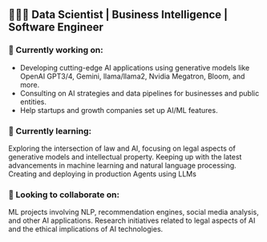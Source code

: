 ## 👩🏻‍💻 Data Scientist | Business Intelligence | Software Engineer

### 🔭 Currently working on:
- Developing cutting-edge AI applications using generative models like OpenAI GPT3/4, Gemini, llama/llama2, Nvidia Megatron, Bloom, and more.
- Consulting on AI strategies and data pipelines for businesses and public entities.
- Help startups and growth companies set up AI/ML features.
  
### 🌱 Currently learning:
Exploring the intersection of law and AI, focusing on legal aspects of generative models and intellectual property.
Keeping up with the latest advancements in machine learning and natural language processing. Creating and deploying in production Agents using LLMs

### 👯 Looking to collaborate on:
ML projects involving NLP, recommendation engines, social media analysis, and other AI applications.
Research initiatives related to legal aspects of AI and the ethical implications of AI technologies.
